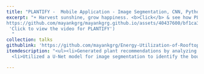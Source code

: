 ```yaml
---
title: "PLANTIFY -  Mobile Application - Image Segmentation, CNN, Python"
excerpt: "☀️ Harvest sunshine, grow happiness. <b>Click</b> & see how PLANTIFY makes rooftop farming fun!<br/>[![PLANTIFY](/files/PlantifyImage.png)](
https://github.com/mayankgrg/mayankgrg.github.io/assets/40437600/bf1ca304-0fa0-4468-826a-8c6904cd7233
 'Click to view the video for PLANTIFY')
  "
collection: talks
githublink: 'https://github.com/mayankgrg/Energy-Utilization-of-Rooftops-In-Urban-Areas'
itemdescription: "<ul><li>Generated plant recommendations by analyzing a user's location and solar capabilities.</li>
  <li>Utilized a U-Net model for image segmentation to identify the boundary between the sky and ground and then encoded the results in a run-length format with an accuracy of 70%.</li></ul>"

---
```

